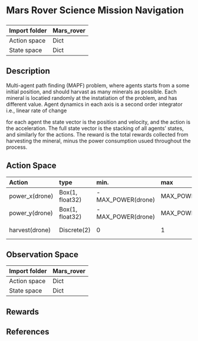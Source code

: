<p style="font-size:25px;text-align:left"><b>Mars Rover Science Mission Navigation</b></p>

| Import folder     | Mars_rover  |
|:------------------|:------------|
| Action space      | Dict        |
| State space       | Dict        |



## Description
Multi-agent path finding (MAPF) problem, where agents starts from a some initial position, and should harvast as many minerals as possible. Each mineral is locatied randomly at the instatiation of the problem, and has different value. Agent dynamics in each axis is a second order integrator i.e., linear rate of change

for each agent the state vector is the position and velocity, and the action is the acceleration. The full state vector is the stacking of all agents’ states, and similarly for the actions. The reward is the total rewards collected from harvesting the mineral, minus the power consumption usued throughout the process.

## Action Space

| Action               | type              |   min.               |   max               |  Desc                         |
|:---------------------|:------------------|:---------------------|:--------------------|:------------------------------|
| power_x(drone)       | Box(1, float32)   |  -MAX_POWER(drone)   |  MAX_POWER(drone)   |  Acceleration in x axis       |
| power_y(drone)       | Box(1, float32)   |  -MAX_POWER(drone)   |  MAX_POWER(drone)   |     Acceleration in y axis    |
| harvest(drone)       | Discrete(2)       |     0                |   1                 |  Harvest if in mineral area   |

## Observation Space


| Import folder     | Mars_rover  |
|:------------------|:------------|
| Action space      | Dict        |
| State space       | Dict        |

## Rewards

## References




